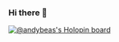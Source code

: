 ### Hi there 👋

[![@andybeas's Holopin board](https://holopin.me/andybeas)](https://holopin.io/@andybeas)
<!--
**andybeas/andybeas** is a ✨ _special_ ✨ repository because its `README.md` (this file) appears on your GitHub profile.

- 🔭 I’m currently working on Google Clould certifications
- 🌱 I’m currently learning Google Cloud and Full-Stack Web Development
- 👯 I’m looking to collaborate on more Web-dev projects to polish off my skills
- 🤔 I’m looking for help with ML if you are up for it!
- 💬 Ask me about my interests! Perhaps we might match ;D
- 📫 How to reach me: linktr.ee/andybeas
- 😄 Pronouns: He/Him
- ⚡ Fun fact: I am more fun than you might think ;P
-->
